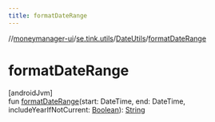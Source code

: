 ```yaml
---
title: formatDateRange
---
```

//[moneymanager-ui](../../../index.html)/[se.tink.utils](../index.html)/[DateUtils](index.html)/[formatDateRange](format-date-range.html)



# formatDateRange



[androidJvm]\
fun [formatDateRange](format-date-range.html)(start: DateTime, end: DateTime, includeYearIfNotCurrent: [Boolean](https://kotlinlang.org/api/latest/jvm/stdlib/kotlin/-boolean/index.html)): [String](https://kotlinlang.org/api/latest/jvm/stdlib/kotlin/-string/index.html)




